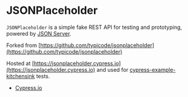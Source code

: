 # JSONPlaceholder

`JSONPlaceholder` is a simple fake REST API for testing and prototyping, powered by [JSON Server](https://github.com/typicode/json-server).

Forked from [https://github.com/typicode/jsonplaceholder](https://github.com/typicode/jsonplaceholder)

Hosted at [https://jsonplaceholder.cypress.io](https://jsonplaceholder.cypress.io) and used for [cypress-example-kitchensink](https://github.com/cypress-io/cypress-example-kitchensink) tests.

- [Cypress.io](https://www.cypress.io)
